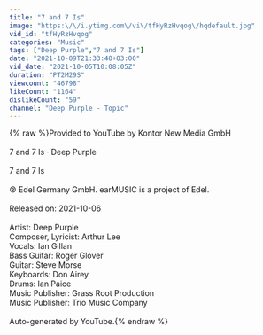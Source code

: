 ```yaml
---
title: "7 and 7 Is"
image: "https:\/\/i.ytimg.com\/vi\/tfHyRzHvqog\/hqdefault.jpg"
vid_id: "tfHyRzHvqog"
categories: "Music"
tags: ["Deep Purple","7 and 7 Is"]
date: "2021-10-09T21:33:40+03:00"
vid_date: "2021-10-05T10:08:05Z"
duration: "PT2M29S"
viewcount: "46798"
likeCount: "1164"
dislikeCount: "59"
channel: "Deep Purple - Topic"
---
```

{% raw %}Provided to YouTube by Kontor New Media GmbH<br /><br />7 and 7 Is · Deep Purple<br /><br />7 and 7 Is<br /><br />℗ Edel Germany GmbH. earMUSIC is a project of Edel.<br /><br />Released on: 2021-10-06<br /><br />Artist: Deep Purple<br />Composer, Lyricist: Arthur Lee<br />Vocals: Ian Gillan<br />Bass  Guitar: Roger Glover<br />Guitar: Steve Morse<br />Keyboards: Don Airey<br />Drums: Ian Paice<br />Music  Publisher: Grass Root Production<br />Music  Publisher: Trio Music Company<br /><br />Auto-generated by YouTube.{% endraw %}
